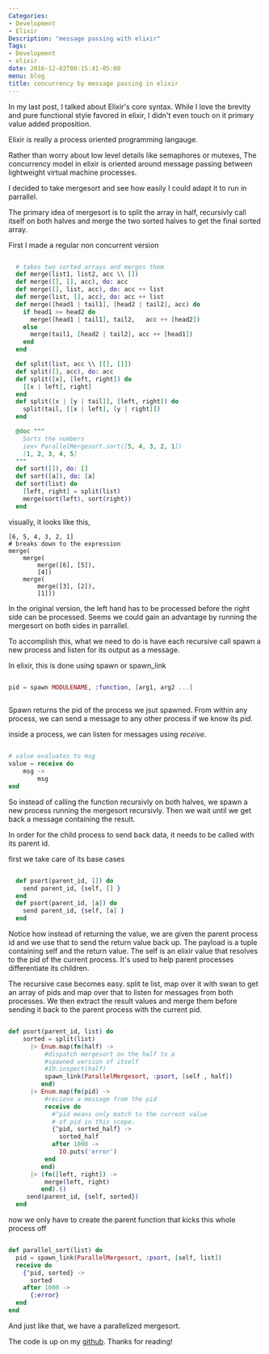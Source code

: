 ```yaml
---
Categories:
- Development
- Elixir
Description: "message passing with elixir"
Tags:
- Development
- elixir
date: 2016-12-02T00:15:41-05:00
menu: blog
title: concurrency by message passing in elixir
---
```

In my last post, I talked about Elixir's core syntax. While I love the brevity and pure functional style favored in elixir, I didn't even touch on it primary value added proposition. 
<!--more--> 
Elixir is really a process oriented programming langauge.

Rather than worry about low level details like semaphores or mutexes, The concurrency model in elixir is oriented around message passing between lightweight virtual machine processes. 

I decided to take mergesort and see how easily I could adapt it to run in parrallel.

The primary idea of mergesort is to split the array in half, recursivly call itself on both halves and merge the two sorted halves to get the final sorted array.

First I made a regular non concurrent version

```elixir

  # takes two sorted arrays and merges them
  def merge(list1, list2, acc \\ [])
  def merge([], [], acc), do: acc
  def merge([], list, acc), do: acc ++ list
  def merge(list, [], acc), do: acc ++ list
  def merge([head1 | tail1], [head2 | tail2], acc) do
    if head1 >= head2 do
      merge([head1 | tail1], tail2,   acc ++ [head2])
    else
      merge(tail1, [head2 | tail2], acc ++ [head1])
    end
  end

  def split(list, acc \\ [[], []])
  def split([], acc), do: acc
  def split([x], [left, right]) do
    [[x | left], right]
  end
  def split([x | [y | tail]], [left, right]) do
    split(tail, [[x | left], [y | right]])
  end

  @doc """
    Sorts the numbers
    iex> ParallelMergesort.sort([5, 4, 3, 2, 1])
    [1, 2, 3, 4, 5]
  """
  def sort([]), do: []
  def sort([a]), do: [a]
  def sort(list) do
    [left, right] = split(list)
    merge(sort(left), sort(right))
  end

```

visually, it looks like this,

```
[6, 5, 4, 3, 2, 1]
# breaks down to the expression
merge(
	merge(
    	merge([6], [5]), 
        [4])
	merge(
    	merge([3], [2]), 
        [1]))
```

In the original version, the left hand has to be processed before the right side can be processed. Seems we could gain an advantage by running the mergesort on both sides in parrallel.

To accomplish this, what we need to do is have each recursive call spawn a new process and listen for its output as a message.

In elixir, this is done using spawn or spawn_link

```elixir

pid = spawn MODULENAME, :function, [arg1, arg2 ...]
    
```
Spawn returns the pid of the process we jsut spawned. From within any process, we can send a message to any other process if we know its *pid*.

inside a process, we can listen for messages using *receive.*

```elixir

# value evaluates to msg
value = receive do
	msg ->
    	msg
end

```

So instead of calling the function recursivly on both halves, we spawn a new process running the mergesort recursivly. Then we wait until we get back a message containing the result.

In order for the child process to send back data, it needs to be called with its parent id.

first we take care of its base cases

```elixir

  def psort(parent_id, []) do
    send parent_id, {self, [] }
  end
  def psort(parent_id, [a]) do
    send parent_id, {self, [a] }
  end

```

Notice how instead of returning the value, we are given the parent process id and we use that to send the return value back up. The payload is a tuple containing self and the return value. The self is an elixir value that resolves to the pid of the current process. It's used to help parent processes differentiate its children.

The recursive case becomes easy. split te list, map over it with swan to get an array of pids and map over that to listen for messages from both processes. We then extract the result values and merge them before sending it back to the parent process with the current pid.

```elixir

def psort(parent_id, list) do
    sorted = split(list)
      |> Enum.map(fn(half) ->
          #dispatch mergesort on the half to a 
          #spawned version of itself
          #IO.inspect(half)
          spawn_link(ParallelMergesort, :psort, [self , half])
         end)
      |> Enum.map(fn(pid) ->
          #recieve a message from the pid
          receive do
          	#^pid means only match to the current value
            # of pid in this scope.
            {^pid, sorted_half} ->
              sorted_half
            after 1000 ->
              IO.puts('error')
          end
         end)
      |> (fn([left, right]) -> 
          merge(left, right)
         end).()
     send(parent_id, {self, sorted})
  end

```

now we only have to create the parent function that kicks this whole process off

```elixir

def parallel_sort(list) do
  pid = spawn_link(ParallelMergesort, :psort, [self, list])
  receive do
    {^pid, sorted} ->
      sorted
    after 1000 ->
      {:error}
  end
end

```

And just like that, we have a parallelized mergesort.

The code is up on my [github](https://github.com/cultofmetatron/elixir-parallel-mergesort/blob/master/lib/parallel_mergesort.ex). Thanks for reading!


